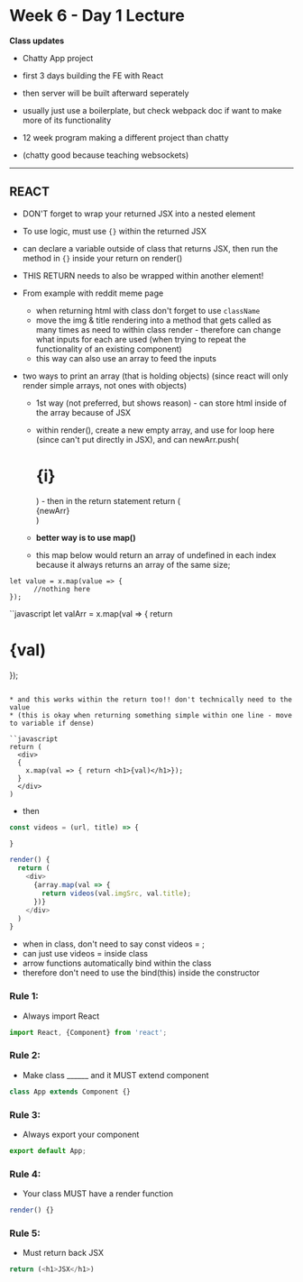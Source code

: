 # Week 6 - Day 1 Lecture

**Class updates**

* Chatty App project
* first 3 days building the FE with React
* then server will be built afterward seperately 

* usually just use a boilerplate, but check webpack doc if want to make more of its functionality

* 12  week program making a different project than chatty
* (chatty good because teaching websockets)

---

## REACT

* DON'T forget to wrap your returned JSX into a nested element
* To use logic, must use `{}` within the returned JSX
* can declare a variable outside of class that returns JSX, then run the method in `{}` inside your return on render()
* THIS RETURN needs to also be wrapped within another element!

* From example with reddit meme page
  * when returning html with class don't forget to use `className`
  * move the img & title rendering into a method that gets called
  as many times as need to within class render - therefore can change what inputs for each are used (when trying to repeat the functionality of an existing component)
  * this way can also use an array to feed the inputs

* two ways to print an array (that is holding objects) (since react will only render simple arrays, not ones with objects) 
  *  1st way (not preferred, but shows reason) - can store html inside of the array because of JSX
  * within render(), create a new empty array, and use for loop here (since can't put directly in JSX), and can newArr.push(<h1>{i}</h1>) - then in the return statement return (<div> {newArr}</div>)

  * **better way is to use map()**
  * this map below would return an array of undefined in each index because it always returns an array of the same size;

```javacsript
let value = x.map(value => {
      //nothing here
});
```

``javascript
let valArr = x.map(val => {
  return <h1>{val)</h1>

});
```

* and this works within the return too!! don't technically need to the value
* (this is okay when returning something simple within one line - move to variable if dense)

``javascript
return (
  <div>
  { 
    x.map(val => { return <h1>{val)</h1>});
  }
  </div>
) 
```
* then 

```javascript
const videos = (url, title) => {

}

render() {
  return (
    <div>
      {array.map(val => {
        return videos(val.imgSrc, val.title);
      })}
    </div>
  )
}
```

* when in class, don't need to say const videos = ;
* can just use videos = inside class
* arrow functions automatically bind within the class 
* therefore don't need to use the bind(this) inside the constructor 

### Rule 1:

* Always import React

```javascript
import React, {Component} from 'react';
```

### Rule 2:

* Make class ______ and it MUST extend component

```javascript
class App extends Component {}
```

### Rule 3:

* Always export your component

```javascript
export default App;
```

### Rule 4:

* Your class MUST have a render function

```javascript
render() {}
```

### Rule 5:

* Must return back JSX

```javascript
return (<h1>JSX</h1>)
```
